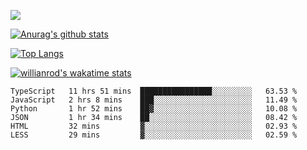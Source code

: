 ![](https://blog-img-1252233196.cos.ap-guangzhou.myqcloud.com/github-home.png)
     
[![Anurag's github stats](https://github-readme-stats.vercel.app/api?username=BB-Code&count_private=true&show_icons=true)](https://github.com/BB-Code/github-readme-stats)

[![Top Langs](https://github-readme-stats.vercel.app/api/top-langs/?username=BB-Code&layout=compact)](https://github.com/BB-Code/github-readme-stats)

[![willianrod's wakatime stats](https://github-readme-stats.vercel.app/api/wakatime?username=bobocode&layout=compact)](https://github.com/BB-Code/github-readme-stats)

<!--
**BB-Code/BB-Code** is a ✨ _special_ ✨ repository because its `README.md` (this file) appears on your GitHub profile.

Here are some ideas to get you started:

- 🔭 I’m currently working on ...
- 🌱 I’m currently learning ...
- 👯 I’m looking to collaborate on ...
- 🤔 I’m looking for help with ...
- 💬 Ask me about ...
- 📫 How to reach me: ...
- 😄 Pronouns: ...
- ⚡ Fun fact: ...
-->

<!--START_SECTION:waka-->

```text
TypeScript   11 hrs 51 mins  ████████████████░░░░░░░░░   63.53 %
JavaScript   2 hrs 8 mins    ███░░░░░░░░░░░░░░░░░░░░░░   11.49 %
Python       1 hr 52 mins    ██▓░░░░░░░░░░░░░░░░░░░░░░   10.08 %
JSON         1 hr 34 mins    ██░░░░░░░░░░░░░░░░░░░░░░░   08.42 %
HTML         32 mins         ▓░░░░░░░░░░░░░░░░░░░░░░░░   02.93 %
LESS         29 mins         ▓░░░░░░░░░░░░░░░░░░░░░░░░   02.59 %
```

<!--END_SECTION:waka-->



